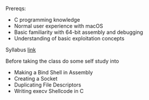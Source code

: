 Prereqs:

- C programming knowledge
- Normal user experience with macOS
- Basic familiarity with 64-bit assembly and debugging
- Understanding of basic exploitation concepts

Syllabus [link](https://www.offensive-security.com/macOS/EXP312_Syllabus.pdf)

Before taking the class do some self study into 
- Making a Bind Shell in Assembly
- Creating a Socket
- Duplicating File Descriptors
- Writing execv Shellcode in C

